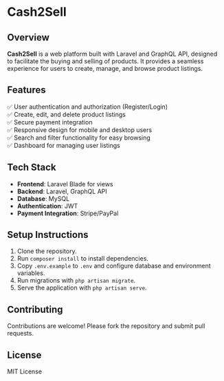 # **Cash2Sell**  

## **Overview**  
**Cash2Sell** is a web platform built with Laravel and GraphQL API, designed to facilitate the buying and selling of products. It provides a seamless experience for users to create, manage, and browse product listings.

## **Features**  
✅ User authentication and authorization (Register/Login)  
✅ Create, edit, and delete product listings  
✅ Secure payment integration  
✅ Responsive design for mobile and desktop users  
✅ Search and filter functionality for easy browsing  
✅ Dashboard for managing user listings  

## Tech Stack
- **Frontend**: Laravel Blade for views
- **Backend**: Laravel, GraphQL API
- **Database**: MySQL
- **Authentication**: JWT
- **Payment Integration**: Stripe/PayPal

## Setup Instructions

1. Clone the repository.
2. Run `composer install` to install dependencies.
3. Copy `.env.example` to `.env` and configure database and environment variables.
4. Run migrations with `php artisan migrate`.
5. Serve the application with `php artisan serve`.

## Contributing
Contributions are welcome! Please fork the repository and submit pull requests.

## License
MIT License
